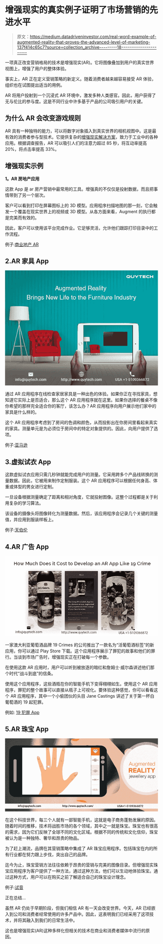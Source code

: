# 增强现实的真实例子证明了市场营销的先进水平

> 原文：<https://medium.datadriveninvestor.com/real-word-example-of-augmented-reality-that-proves-the-advanced-level-of-marketing-137f414c65c7?source=collection_archive---------18----------------------->

一项真正改变营销格局的技术是增强现实(AR)。它将图像叠加到用户的真实世界视图上，增强了用户的整体体验。

事实上，AR 正在定义营销策略的新定义。随着消费者越来越容易接受 AR 体验，组织也在试图提出适当的用例。

AR 将用户投射到一个沉浸式 AR 环境中，激发多种人类感官。因此，用户获得了无与伦比的参与度。这是不同行业中许多基于产品的公司吸引用户的关键。

## **为什么 AR 会改变游戏规则**

AR 具有一种独特的能力，可以将数字对象插入到真实世界的相机视图中。这是最有效的消费者参与型技术。它提供复杂的[增强现实解决方案](http://www.quytech.com/augmented-reality.php)，致力于工业中的各种应用。根据调查报告，AR 可以吸引人们的注意力超过 85 秒，将互动率提高 20%，将点击率提高 33%。

## **增强现实示例**

**1。AR 房地产应用**

这款 App 是 ar 房产营销中最常用的工具。增强真的不仅仅是投射数据，而且把事情带到了另一个层次。

客户可以看到打印在屏幕图标上的 3D 模型。应用程序扫描地图的那一刻，它会触发一个覆盖在现实世界上的视频或 3D 模型。从各方面来看，Augment 的执行都是完美而有效的。

因此，客户可以使用该平台完成作业。它足够灵活，允许他们跟踪打印目录中的工作流程。

例子:[商业地产 AR](https://www.youtube.com/watch?v=iQnxVPYNUGc&t=3s)

## 2.AR 家具 App

![](img/ff7361d66d397a0ff7e72e90d89d4b63.png)

通过 AR 应用程序在线检查家居家具是一种出色的体验。如果你正在寻找家具，想知道它实际上是否适合，那么这个 AR 应用程序就在这里。如果你选择的餐桌不像你希望的那样完全适合你的客厅，该怎么办？AR 应用程序向用户展示他们家中的家具是什么样的。

这个 AR 应用程序考虑到了房间的色调和颜色，从而投影出在你房间里看起来真实的家具。测量单元是为必须位于房间中的特定对象提供的。因此，向用户提供了选项。

例子:[亚马逊](https://www.youtube.com/watch?v=77ZJ3jw6EkA)

## 3.虚拟试衣 App

这款虚拟试衣应用只需几秒钟就能完成用户的测量。它采用跨多个产品线转换的测量数据。因此，它被用来制作定制服装。这个 AR 应用程序可以根据任何身高、体重或体型的男女进行定制。

一旦设备根据测量确定了距离和相对角度，它就投射图像。这整个过程都是关于利用复杂的学习算法。

该设备的摄像头将图像转化为测量数据。然后，该应用程序会记录几个关键的测量值，并应用到服装样板上。

例子:[天伯伦](https://www.youtube.com/watch?v=5TZmQPdhpak)

## 4.AR 广告 App

![](img/385a2f5cf393b83a7c0cba4779c56532.png)

一家澳大利亚葡萄酒品牌 19 Crimes 的公司推出了一款名为“活葡萄酒标签”的新应用，你可以通过 Play Store 下载。这个应用程序展示了罪犯的故事和他们的罪行。当谈到市场广告时，增强现实正在打破每一个参数。

在使用这款 AR 应用时，用户可以听到被放逐的暗红和詹姆士·威尔森讲述他们那个时代“战斗到底”的信条。

使用这个应用程序，这些酒瓶在你的智能手机下变得栩栩如生。使用这个 AR 应用程序，罪犯的整个故事可以直接从瓶子上可视化。要体验这种感觉，你可以看看这个 AR 应用程序，其中一个小偷团伙的头目 Jane Castings 讲述了关于第一杯白葡萄酒的 19 起犯罪。

例如: [19 犯罪 App](http://www.quytech.com/blog/how-much-does-it-cost-to-develop-an-ar-app-like-19-crimes-wine/)

## 5.AR 珠宝 App

![](img/a7432163f01e71f8b42fc43cf8f2d4bd.png)

在这个科技世界，每三个人就有一部智能手机，这就是电子商务蓬勃发展的原因。随着时间的推移，技术将战胜市场的各个领域，其中之一就是珠宝。珠宝也有很高的需求，因为它们反映了全球不同的文化区域。根据不同的传统和文化信仰，珠宝被认为是一种独特、奢华和昂贵的物品。

为了赶上潮流，品牌在其营销策略中集成了 AR 珠宝应用程序。包括珠宝在内的所有行业都在努力跟上步伐，突出自己的品牌。

迄今为止，珠宝营销方法往往依赖于昂贵的营销与完美的图像目录。但增强现实珠宝应用程序为客户提供了一种方法，通过这种方法，他们可以生动地体验珠宝。通过这种方式，用户可以在购买之前了解适合自己的珠宝设计理念。

例子:[试音](https://www.youtube.com/watch?v=evqfZ8iNn4w)

正在总结…

虽然 AR 仍处于早期阶段，但我们相信 AR 有一天会改变世界。今天，AR 已经嵌入到公司和消费者经常使用的许多产品中。因此，这表明我们已经采用了这项技术，并将其融入到我们的日常生活中。

这也是增强现实(AR)这种多样化但相关的技术在商业和消费者媒体中流行的原因。